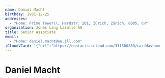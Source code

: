 ```yaml
---
name: Daniel Macht
birthday: 1981-12-25
addresses:
  - "Home: Prime Tower\\, Hardstr. 201, Zürich, Zürich, 8005, CH"
organization: Jones Lang LaSalle AG
title: Senior Associate
email:
  - "Home: daniel.macht@eu.jll.com"
iCloudVCard: '{"url":"https://contacts.icloud.com/311500889/carddavhome/card/NTZjMTBjOTItM2E0OS00Nzc0LTlkMzYtMGE0NTI0ZWRiZjIx.vcf","etag":"\"kmfhd0p9\"","data":"BEGIN:VCARD\r\nVERSION:3.0\r\nFN:\r\nN:Macht;Daniel;;;\r\nUID:56c10c92-3a49-4774-9d36-0a4524edbf21\r\nBDAY;VALUE=date:1981-12-25\r\nADR;TYPE=HOME:;;Prime Tower\\, Hardstr. 201;Zürich;Zürich;8005;CH;\r\nWP1.X-ABLABEL:Work\r\nWP2.X-ABLABEL:Work\r\nPRODID:ez-vcard 0.9.13-fc\r\nREV:2025-04-03T22:11:36Z\r\nORG:Jones Lang LaSalle AG;\r\nTITLE:Senior Associate\r\nEMAIL;TYPE=HOME:daniel.macht@eu.jll.com\r\nPHOTO;VALUE=uri:https://gateway.icloud.com/contacts/311500889/ck/card/184f9\r\n ba30d965bd9a3ec13be55d34b6c\r\nEND:VCARD"}'
---
```

# Daniel Macht